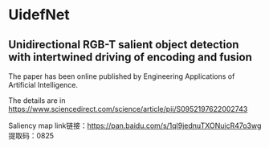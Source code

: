 # UidefNet
Unidirectional RGB-T salient object detection with intertwined driving of encoding and fusion
---

The paper has been online published by Engineering Applications of Artificial Intelligence.

The details are in https://www.sciencedirect.com/science/article/pii/S0952197622002743

Saliency map link链接：https://pan.baidu.com/s/1ql9jednuTXONuicR47o3wg  提取码：0825
